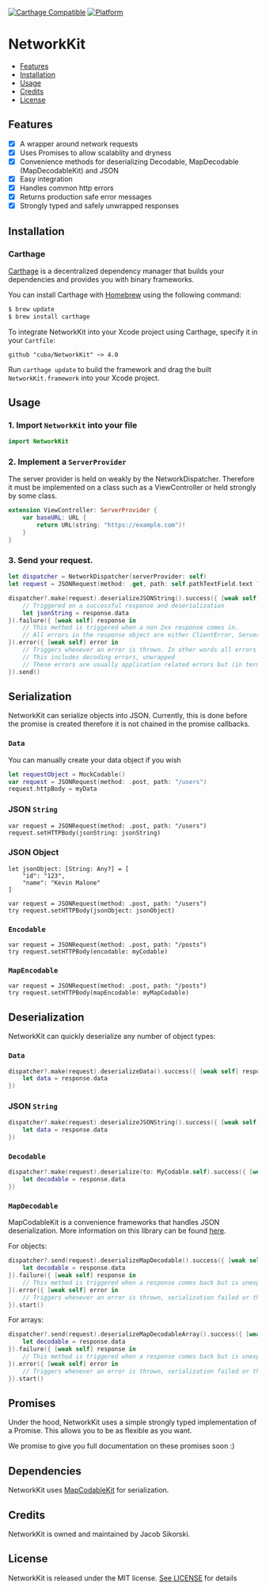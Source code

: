 [![Carthage Compatible](https://img.shields.io/badge/Carthage-compatible-4BC51D.svg?style=flat)](https://github.com/Carthage/Carthage)
[![Platform](https://img.shields.io/badge/platform-ios%20%7C%20osx%20%7C%20watchos%20%7C%20tvos-lightgray.svg?style=flat)](https://dashboard.buddybuild.com/apps/592348f0b74ee700016fbbe6/build/latest?branch=master)

NetworkKit
============

- [Features](#features)
- [Installation](#installation)
- [Usage](#usage)
- [Credits](#credits)
- [License](#license)

## Features

- [x] A wrapper around network requests
- [x] Uses Promises to allow scalablity and dryness
- [x] Convenience methods for deserializing Decodable, MapDecodable (MapDecodableKit) and JSON 
- [x] Easy integration
- [x] Handles common http errors
- [x] Returns production safe error messages
- [x] Strongly typed and safely unwrapped responses

## Installation

### Carthage

[Carthage](https://github.com/cuba/NetworkKit) is a decentralized dependency manager that builds your dependencies and provides you with binary frameworks.

You can install Carthage with [Homebrew](http://brew.sh/) using the following command:

```bash
$ brew update
$ brew install carthage
```

To integrate NetworkKit into your Xcode project using Carthage, specify it in your `Cartfile`:

```ogdl
github "cuba/NetworkKit" ~> 4.0
```

Run `carthage update` to build the framework and drag the built `NetworkKit.framework` into your Xcode project.

## Usage

### 1. Import `NetworkKit` into your file

```swift
import NetworkKit
```

### 2. Implement a  `ServerProvider`

The server provider is held on weakly by the NetworkDispatcher. Therefore it must be implemented on a class such as a ViewController or held strongly by some class.

```swift
extension ViewController: ServerProvider {
    var baseURL: URL {
        return URL(string: "https://example.com")!
    }
}
```

### 3. Send your request.


```swift
let dispatcher = NetworkDispatcher(serverProvider: self)
let request = JSONRequest(method: .get, path: self.pathTextField.text ?? "")

dispatcher?.make(request).deserializeJSONString().success({ [weak self] response in
    // Triggered on a successful response and deserialization
    let jsonString = response.data
}).failure({ [weak self] response in
    // This method is triggered when a non 2xx response comes in.
    // All errors in the response object are either ClientError, ServerError, or ResponseError
}).error({ [weak self] error in
    // Triggers whenever an error is thrown. In other words all errors that are created on the application side are here.
    // This includes decoding errors, unwrapped  
    // These errors are usually application related errors but (in terms of serialization) can be caused because of invalid server responses.
}).send()
```

## Serialization
NetworkKit can serialize objects into JSON.  Currently, this is done before the promise is created therefore it is not chained in the promise callbacks.

### `Data` 
You can manually create your data object if you wish

```swift
let requestObject = MockCodable()
var request = JSONRequest(method: .post, path: "/users")
request.httpBody = myData
```

### JSON `String`

```
var request = JSONRequest(method: .post, path: "/users")
request.setHTTPBody(jsonString: jsonString)
```

### JSON Object

```
let jsonObject: [String: Any?] = [
    "id": "123",
    "name": "Kevin Malone"
]

var request = JSONRequest(method: .post, path: "/users")
try request.setHTTPBody(jsonObject: jsonObject)
```

### `Encodable`

```
var request = JSONRequest(method: .post, path: "/posts")
try request.setHTTPBody(encodable: myCodable)
```

### `MapEncodable`

```
var request = JSONRequest(method: .post, path: "/posts")
try request.setHTTPBody(mapEncodable: myMapCodable)
```

## Deserialization
NetworkKit can quickly deserialize any number of object types:

### `Data`

```swift
dispatcher?.make(request).deserializeData().success({ [weak self] response in
    let data = response.data
})
```

### JSON `String`

```swift
dispatcher?.make(request).deserializeJSONString().success({ [weak self] response in
    let data = response.data
})
```

### `Decodable`

```swift
dispatcher?.make(request).deserialize(to: MyCodable.self).success({ [weak self] response in
    let decodable = response.data
})
```

### `MapDecodable`
MapCodableKit is a convenience frameworks that handles JSON deserialization. More information on this library can be found [here](https://github.com/cuba/MapCodableKit).

For objects:

```swift
dispatcher?.send(request).deserializeMapDecodable().success({ [weak self] response in
    let decodable = response.data
}).failure({ [weak self] response in
    // This method is triggered when a response comes back but is unexpected.
}).error({ [weak self] error in
    // Triggers whenever an error is thrown, serialization failed or the request could not be created for whatever reason.
}).start()
```

For arrays:

```swift
dispatcher?.send(request).deserializeMapDecodableArray().success({ [weak self] response in
    let decodable = response.data
}).failure({ [weak self] response in
    // This method is triggered when a response comes back but is unexpected.
}).error({ [weak self] error in
    // Triggers whenever an error is thrown, serialization failed or the request could not be created for whatever reason.
}).start()
```

## Promises
Under the hood, NetworkKit uses a simple strongly typed implementation of a Promise.  This allows you to be as flexible as you want.

We promise to give you full documentation on these promises soon :)


## Dependencies

NetworkKit uses [MapCodableKit](https://github.com/cuba/MapCodableKit) for serialization.

## Credits

NetworkKit is owned and maintained by Jacob Sikorski.

## License

NetworkKit is released under the MIT license. [See LICENSE](https://github.com/cuba/NetworkKit/blob/master/LICENSE) for details
